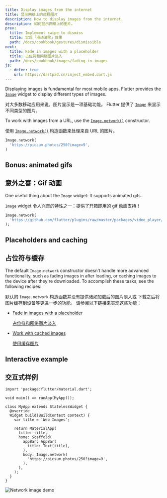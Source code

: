 ```yaml
---
title: Display images from the internet
title: 显示网络上的远程图片
description: How to display images from the internet.
description: 如何显示网络上的图片。
prev:
  title: Implement swipe to dismiss
  title: 实现「滑动清除」效果
  path: /docs/cookbook/gestures/dismissible
next:
  title: Fade in images with a placeholder
  title: 占位符和网络图片淡入
  path: /docs/cookbook/images/fading-in-images
js:
  - defer: true
    url: https://dartpad.cn/inject_embed.dart.js
---
```


Displaying images is fundamental for most mobile apps.
Flutter provides the [`Image`][] widget to
display different types of images.

对大多数移动应用来说，图片显示是一项基础功能。
Flutter 提供了 [`Image`][] 来显示不同类型的图片。

To work with images from a URL, use the
[`Image.network()`][] constructor.

使用 [`Image.network()`][] 构造函数来处理来自 URL 的图片。

<!-- skip -->
```dart
Image.network(
  'https://picsum.photos/250?image=9',
)
```

## Bonus: animated gifs

## 意外之喜：Gif 动画

One useful thing about the `Image` widget:
It supports animated gifs.

`Image` widget 令人兴奋的特性之一：提供了开箱即用的 gif 动画支持！

<!-- skip -->
```dart
Image.network(
  'https://github.com/flutter/plugins/raw/master/packages/video_player/doc/demo_ipod.gif?raw=true',
);
```

## Placeholders and caching

## 占位符与缓存

The default `Image.network` constructor doesn't handle more advanced
functionality, such as fading images in after loading, or caching images
to the device after they're downloaded. To accomplish these tasks, see
the following recipes:

默认的 `Image.network` 构造函数并没有提供诸如加载后的图片淡入或
下载之后将图片缓存到设备等更进一步的功能。
请参阅以下链接来实现这些功能：

* [Fade in images with a placeholder][]
  
  [占位符和网络图片淡入][Fade in images with a placeholder]
  
* [Work with cached images][]
  
  [使用缓存图片][Work with cached images]

## Interactive example

## 交互式样例

```run-dartpad:theme-light:mode-flutter:run-true:width-100%:height-600px:split-60:ga_id-interactive_example
import 'package:flutter/material.dart';

void main() => runApp(MyApp());

class MyApp extends StatelessWidget {
  @override
  Widget build(BuildContext context) {
    var title = 'Web Images';

    return MaterialApp(
      title: title,
      home: Scaffold(
        appBar: AppBar(
          title: Text(title),
        ),
        body: Image.network(
          'https://picsum.photos/250?image=9',
        ),
      ),
    );
  }
}
```

<noscript>
  <img src="/images/cookbook/network-image.png" alt="Network image demo" class="site-mobile-screenshot" />
</noscript>


[Fade in images with a placeholder]: /docs/cookbook/images/fading-in-images
[`Image`]: {{site.api}}/flutter/widgets/Image-class.html
[`Image.network()`]: {{site.api}}/flutter/widgets/Image/Image.network.html
[Work with cached images]: /docs/cookbook/images/cached-images
